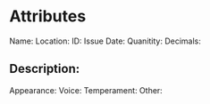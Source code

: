 # Attributes

  Name:
  Location:
  ID:
  Issue Date:
  Quanitity:
  Decimals:
  
  
  Description:
  -------
  Appearance: Voice: Temperament: Other:

